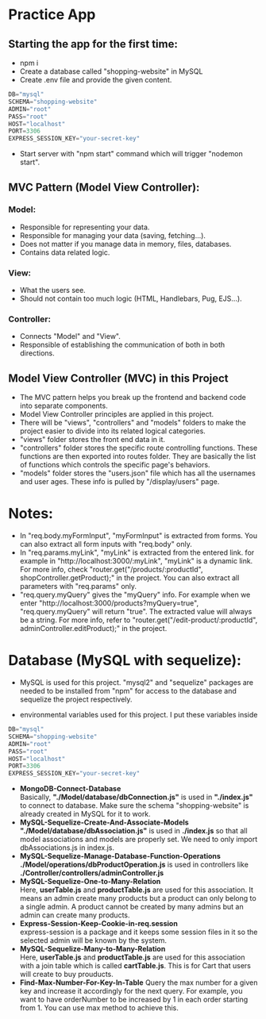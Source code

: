 # Practice App
## Starting the app for the first time:
- npm i
- Create a database called "shopping-website" in MySQL
- Create .env file and provide the given content.
```javascript
DB="mysql"
SCHEMA="shopping-website"
ADMIN="root"
PASS="root"
HOST="localhost"
PORT=3306
EXPRESS_SESSION_KEY="your-secret-key"
```
- Start server with "npm start" command which will trigger "nodemon start".

## MVC Pattern (Model View Controller):

### Model:

- Responsible for representing your data.
- Responsible for managing your data (saving, fetching...).
- Does not matter if you manage data in memory, files, databases.
- Contains data related logic.

### View:

- What the users see.
- Should not contain too much logic (HTML, Handlebars, Pug, EJS...).

### Controller:

- Connects "Model" and "View".
- Responsible of establishing the communication of both in both directions.

## Model View Controller (MVC) in this Project

- The MVC pattern helps you break up the frontend and backend code into separate components.
- Model View Controller principles are applied in this project.
- There will be "views", "controllers" and "models" folders to make the project easier to divide into its related logical categories.
- "views" folder stores the front end data in it.
- "controllers" folder stores the specific route controlling functions. These functions are then exported into routes folder. They are basically the list of functions which controls the specific page's behaviors.
- "models" folder stores the "users.json" file which has all the usernames and user ages. These info is pulled by "/display/users" page.

# Notes:

- In "req.body.myFormInput", "myFormInput" is extracted from forms. You can also extract all form inputs with "req.body" only.
- In "req.params.myLink", "myLink" is extracted from the entered link. for example in "http://localhost:3000/:myLink", "myLink" is a dynamic link. For more info, check "router.get("/products/:productId", shopController.getProduct);" in the project. You can also extract all parameters with "req.params" only.
- "req.query.myQuery" gives the "myQuery" info. For example when we enter "http://localhost:3000/products?myQuery=true", "req.query.myQuery" will return "true". The extracted value will always be a string. For more info, refer to "router.get("/edit-product/:productId", adminController.editProduct);" in the project.

# Database (MySQL with sequelize):

- MySQL is used for this project. "mysql2" and "sequelize" packages are needed to be installed from "npm" for access to the database and sequelize the project respectively.

- environmental variables used for this project. I put these variables inside
```javascript
DB="mysql"
SCHEMA="shopping-website"
ADMIN="root"
PASS="root"
HOST="localhost"
PORT=3306
EXPRESS_SESSION_KEY="your-secret-key"
```

- **MongoDB-Connect-Database** <br>
Basically, **"./Model/database/dbConnection.js"** is used in **"./index.js"** to connect to database. Make sure the schema "shopping-website" is already created in MySQL for it to work.
- **MySQL-Sequelize-Create-And-Associate-Models** <br>
**"./Model/database/dbAssociation.js"** is used in **./index.js** so that all model associations and models are properly set. We need to only import dbAssociations.js in index.js.
- **MySQL-Sequelize-Manage-Database-Function-Operations** <br>
**./Model/operations/dbProductOperation.js** is used in controllers like **./Controller/controllers/adminController.js**
- **MySQL-Sequelize-One-to-Many-Relation** <br>
Here, **userTable.js** and **productTable.js** are used for this association. It means an admin create many products but a product can only belong to a single admin. A product cannot be created by many admins but an admin can create many products.
- **Express-Session-Keep-Cookie-in-req.session** <br>
express-session is a package and it keeps some session files in it so the selected admin will be known by the system.
- **MySQL-Sequelize-Many-to-Many-Relation** <br>
Here, **userTable.js** and **productTable.js** are used for this association with a join table which is called **cartTable.js**. This is for Cart that users will create to buy prouducts.
- **Find-Max-Number-For-Key-In-Table**
Query the max number for a given key and increase it accordingly for the next query. For example, you want to have orderNumber to be increased by 1 in each order starting from 1. You can use max method to achieve this.